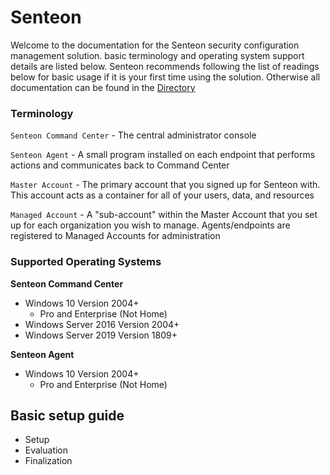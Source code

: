 # Senteon 
Welcome to the documentation for the Senteon security configuration management solution. basic terminology and operating system support details are listed below. Senteon recommends following the list of readings below for basic usage if it is your first time using the solution. Otherwise all documentation can be found in the [Directory](version/latest/Directory.md)
### Terminology

`Senteon Command Center` - The central administrator console

`Senteon Agent` - A small program installed on each endpoint that performs actions and communicates back to Command Center

`Master Account` - The primary account that you signed up for Senteon with. This account acts as a container for all of your users, data, and resources

`Managed Account` - A "sub-account" within the Master Account that you set up for each organization you wish to manage. Agents/endpoints are registered to Managed Accounts for administration

### Supported Operating Systems

**Senteon Command Center**
- Windows 10 Version 2004+
  - Pro and Enterprise (Not Home)
- Windows Server 2016 Version 2004+
- Windows Server 2019 Version 1809+

**Senteon Agent**
- Windows 10 Version 2004+
  - Pro and Enterprise (Not Home)

## Basic setup guide
* Setup
* Evaluation
* Finalization
